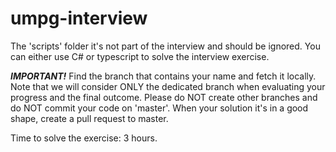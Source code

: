 # umpg-interview

The 'scripts' folder it's not part of the interview and should be ignored.
You can either use C# or typescript to solve the interview exercise.

***IMPORTANT!*** 
Find the branch that contains your name and fetch it locally.
Note that we will consider ONLY the dedicated branch when evaluating your progress and the final outcome.
Please do NOT create other branches and do NOT commit your code on 'master'. When your solution it's in a good shape, create a pull request to master.

Time to solve the exercise: 3 hours.